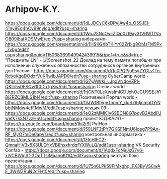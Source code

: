 # Arhipov-K.Y.
https://docs.google.com/document/d/1dLJDCyC6xDPvjAw4b_O5SJEI-41ny9Eg4hCv99nylcg/edit?usp=sharing
https://docs.google.com/document/d/1Wru75NdOvcZiQp0zt9ay31VRWTfVoOB09lbafXDSMwE/edit?usp=sharing
киберкамп- https://docs.google.com/presentation/d/1HSKGXbTKiYr02Zrblg8OMsFM5Px_7vbg/edit?usp=sharing&ouid=115068369949942439915&rtpof=true&sd=true
"Предметы LN" - ![Screenshot_22](https://github.com/user-attachments/assets/de7070ea-b3b1-45f6-8e7d-d333fd5bb84b)
Доклад на тему памяти погибших при исполнении служебных обязанностей сотрудников органов внутренних дел России - https://docs.google.com/document/d/1a0PQPjo9syZYGLv1Tn-RcbqKqqDOdxrVuKRwibJAPD0/edit?usp=sharing
CyberCamp world - https://docs.google.com/document/d/1G7yAWrkj_LJpxVNdovZPl-QKIlr5s0FSQw1f0DuTgXw/edit?usp=sharing
Степик world - https://docs.google.com/document/d/1rjCNT0LeXwaImIGDJxhOJCU9SEJh1Bj2RZCBMLS1bl4/edit?usp=sharing
Позитивный Портал world - https://docs.google.com/document/d/1VJWfBfygeTnomY_doS766jcmqGYjNbbtNMdw4efFMwM/edit?usp=sharing
лекция 09 - https://docs.google.com/document/d/1eO2zMMK1y69BCN8G7pqvB3Abdl1Jwefk7k3N7vzHnGc/edit?usp=sharing
проект ЮДЖАЙЛ - https://ru.yougile.com/board/hjqq51hi2r9t
PytHon - https://docs.google.com/document/d/159LNF2tPY7GKSFNmU6Ioeg7P9An-RF_MyO7mDe0apVs/edit?usp=sharing
контрольная информатика - https://docs.google.com/document/d/1EloHlFC2-QmnaHjV3x5X3ULQYxVB8hxxhrdqfYXWuLQ/edit?usp=sharing
VK Security Сonfab - https://docs.google.com/document/d/1AgdxFoNjrJxG7y6-xIVCBWinSf-3OpTTsiMaanqKt1Q/edit?usp=sharing
виртуал бокс презентация - https://docs.google.com/document/d/1U75n6LPk59FlMxghq_FX3ByVSCwAE_3WWZRuN2cFHt0/edit?usp=sharing
